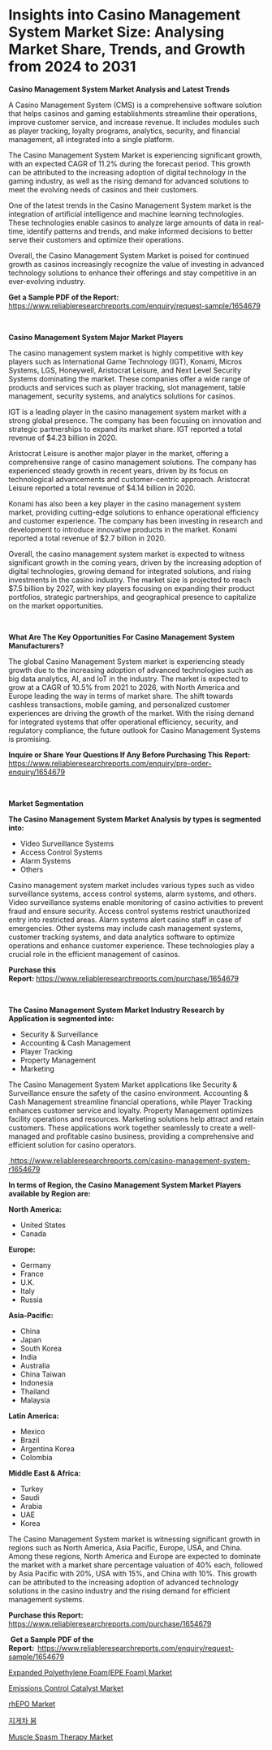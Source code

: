 <p><h1>Insights into Casino Management System Market Size: Analysing Market Share, Trends, and Growth from 2024 to 2031</h1></p><p><strong>Casino Management System Market Analysis and Latest Trends</strong></p>
<p><p>A Casino Management System (CMS) is a comprehensive software solution that helps casinos and gaming establishments streamline their operations, improve customer service, and increase revenue. It includes modules such as player tracking, loyalty programs, analytics, security, and financial management, all integrated into a single platform.</p><p>The Casino Management System Market is experiencing significant growth, with an expected CAGR of 11.2% during the forecast period. This growth can be attributed to the increasing adoption of digital technology in the gaming industry, as well as the rising demand for advanced solutions to meet the evolving needs of casinos and their customers. </p><p>One of the latest trends in the Casino Management System market is the integration of artificial intelligence and machine learning technologies. These technologies enable casinos to analyze large amounts of data in real-time, identify patterns and trends, and make informed decisions to better serve their customers and optimize their operations.</p><p>Overall, the Casino Management System Market is poised for continued growth as casinos increasingly recognize the value of investing in advanced technology solutions to enhance their offerings and stay competitive in an ever-evolving industry.</p></p>
<p><strong>Get a Sample PDF of the Report:&nbsp;</strong> <a href="https://www.reliableresearchreports.com/enquiry/request-sample/1654679">https://www.reliableresearchreports.com/enquiry/request-sample/1654679</a></p>
<p>&nbsp;</p>
<p><strong>Casino Management System Major Market Players</strong></p>
<p><p>The casino management system market is highly competitive with key players such as International Game Technology (IGT), Konami, Micros Systems, LGS, Honeywell, Aristocrat Leisure, and Next Level Security Systems dominating the market. These companies offer a wide range of products and services such as player tracking, slot management, table management, security systems, and analytics solutions for casinos.</p><p>IGT is a leading player in the casino management system market with a strong global presence. The company has been focusing on innovation and strategic partnerships to expand its market share. IGT reported a total revenue of $4.23 billion in 2020.</p><p>Aristocrat Leisure is another major player in the market, offering a comprehensive range of casino management solutions. The company has experienced steady growth in recent years, driven by its focus on technological advancements and customer-centric approach. Aristocrat Leisure reported a total revenue of $4.14 billion in 2020.</p><p>Konami has also been a key player in the casino management system market, providing cutting-edge solutions to enhance operational efficiency and customer experience. The company has been investing in research and development to introduce innovative products in the market. Konami reported a total revenue of $2.7 billion in 2020.</p><p>Overall, the casino management system market is expected to witness significant growth in the coming years, driven by the increasing adoption of digital technologies, growing demand for integrated solutions, and rising investments in the casino industry. The market size is projected to reach $7.5 billion by 2027, with key players focusing on expanding their product portfolios, strategic partnerships, and geographical presence to capitalize on the market opportunities.</p></p>
<p>&nbsp;</p>
<p><strong>What Are The Key Opportunities For Casino Management System Manufacturers?</strong></p>
<p><p>The global Casino Management System market is experiencing steady growth due to the increasing adoption of advanced technologies such as big data analytics, AI, and IoT in the industry. The market is expected to grow at a CAGR of 10.5% from 2021 to 2026, with North America and Europe leading the way in terms of market share. The shift towards cashless transactions, mobile gaming, and personalized customer experiences are driving the growth of the market. With the rising demand for integrated systems that offer operational efficiency, security, and regulatory compliance, the future outlook for Casino Management Systems is promising.</p></p>
<p><strong>Inquire or Share Your Questions If Any Before Purchasing This Report:</strong> <a href="https://www.reliableresearchreports.com/enquiry/pre-order-enquiry/1654679">https://www.reliableresearchreports.com/enquiry/pre-order-enquiry/1654679</a></p>
<p>&nbsp;</p>
<p><strong>Market Segmentation</strong></p>
<p><strong>The Casino Management System Market Analysis by types is segmented into:</strong></p>
<p><ul><li>Video Surveillance Systems</li><li>Access Control Systems</li><li>Alarm Systems</li><li>Others</li></ul></p>
<p><p>Casino management system market includes various types such as video surveillance systems, access control systems, alarm systems, and others. Video surveillance systems enable monitoring of casino activities to prevent fraud and ensure security. Access control systems restrict unauthorized entry into restricted areas. Alarm systems alert casino staff in case of emergencies. Other systems may include cash management systems, customer tracking systems, and data analytics software to optimize operations and enhance customer experience. These technologies play a crucial role in the efficient management of casinos.</p></p>
<p><strong>Purchase this Report:&nbsp;</strong><a href="https://www.reliableresearchreports.com/purchase/1654679">https://www.reliableresearchreports.com/purchase/1654679</a></p>
<p>&nbsp;</p>
<p><strong>The Casino Management System Market Industry Research by Application is segmented into:</strong></p>
<p><ul><li>Security & Surveillance</li><li>Accounting & Cash Management</li><li>Player Tracking</li><li>Property Management</li><li>Marketing</li></ul></p>
<p><p>The Casino Management System Market applications like Security & Surveillance ensure the safety of the casino environment. Accounting & Cash Management streamline financial operations, while Player Tracking enhances customer service and loyalty. Property Management optimizes facility operations and resources. Marketing solutions help attract and retain customers. These applications work together seamlessly to create a well-managed and profitable casino business, providing a comprehensive and efficient solution for casino operators.</p></p>
<p><a href="https://www.reliableresearchreports.com/casino-management-system-r1654679">&nbsp;https://www.reliableresearchreports.com/casino-management-system-r1654679</a></p>
<p><strong>In terms of Region, the Casino Management System Market Players available by Region are:</strong></p>
<p>
    <p> <strong> North America: </strong>
        <ul>
            <li>United States</li>
            <li>Canada</li>
        </ul>
        </p> 
    <p> <strong> Europe: </strong>
        <ul>
            <li>Germany</li>
            <li>France</li>
            <li>U.K.</li>
            <li>Italy</li>
            <li>Russia</li>
        </ul>
        </p> 
    <p> <strong> Asia-Pacific: </strong>
        <ul>
            <li>China</li>
            <li>Japan</li>
            <li>South Korea</li>
            <li>India</li>
            <li>Australia</li>
            <li>China Taiwan</li>
            <li>Indonesia</li>
            <li>Thailand</li>
            <li>Malaysia</li>
        </ul>
        </p> 
    <p> <strong> Latin America: </strong>
        <ul>
            <li>Mexico</li>
            <li>Brazil</li>
            <li>Argentina Korea</li>
            <li>Colombia</li>
        </ul>
        </p> 
    <p> <strong> Middle East & Africa: </strong>
        <ul>
            <li>Turkey</li>
            <li>Saudi</li>
            <li>Arabia</li>
            <li>UAE</li>
            <li>Korea</li>
        </ul>
    </p>
    </p>
<p><p>The Casino Management System market is witnessing significant growth in regions such as North America, Asia Pacific, Europe, USA, and China. Among these regions, North America and Europe are expected to dominate the market with a market share percentage valuation of 40% each, followed by Asia Pacific with 20%, USA with 15%, and China with 10%. This growth can be attributed to the increasing adoption of advanced technology solutions in the casino industry and the rising demand for efficient management systems.</p></p>
<p><strong>Purchase this Report: </strong><a href="https://www.reliableresearchreports.com/purchase/1654679">https://www.reliableresearchreports.com/purchase/1654679</a></p>
<p>&nbsp;<strong>Get a Sample PDF of the Report:&nbsp;&nbsp;</strong><a href="https://www.reliableresearchreports.com/enquiry/request-sample/1654679">https://www.reliableresearchreports.com/enquiry/request-sample/1654679</a></p>
<p><strong></strong></p>
<p><p><a href="https://issuu.com/reportprime-2/docs/expanded-polyethylene-foamepe-foam-market-size-203">Expanded Polyethylene Foam(EPE Foam) Market</a></p><p><a href="https://issuu.com/reportprime-2/docs/emissions-control-catalyst-market-size-2030.pptx">Emissions Control Catalyst Market</a></p><p><a href="https://www.linkedin.com/pulse/rhepo-market-comprehensive-assessment-type-application-ssnbe?trackingId=jInZIY68Fgw4nGQsgtLbnw%3D%3D">rhEPO Market</a></p><p><a href="https://medium.com/@joeyjohns20/%ED%8F%AC%ED%81%AC%EB%A6%AC%ED%94%84%ED%8A%B8-%EB%B6%80%EB%A6%84-%EC%8B%9C%EC%9E%A5-%EA%B7%9C%EB%AA%A8%EB%8A%94-%EA%B8%80%EB%A1%9C%EB%B2%8C-%EC%82%B0%EC%97%85%EC%97%90%EC%84%9C-%EC%B5%9C%EA%B3%A0%EC%9D%98-%EB%A7%88%EC%BC%80%ED%8C%85-%EC%B1%84%EB%84%90%EC%9D%84-%EB%82%98%ED%83%80%EB%83%85%EB%8B%88%EB%8B%A4-b392f0c5db99">지게차 붐</a></p><p><a href="https://www.linkedin.com/pulse/muscle-spasm-therapy-market-size-reveals-best-marketing-channels-dcb2f?trackingId=EqKBMBsXTBElAAyc4SZXiA%3D%3D">Muscle Spasm Therapy Market</a></p></p>